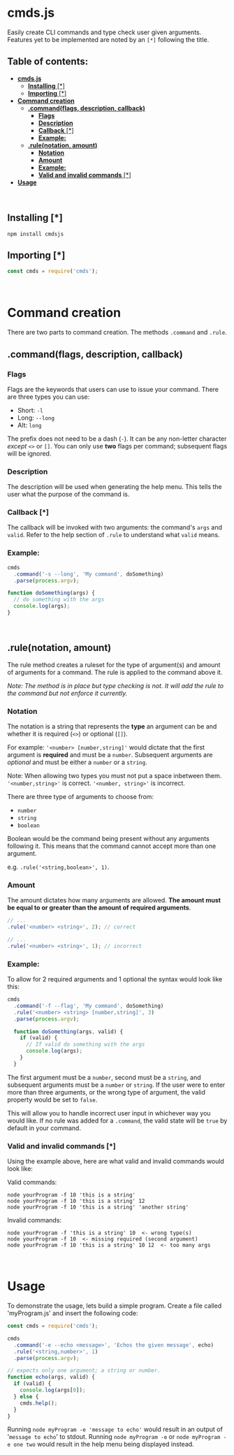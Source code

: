 # **cmds.js**
Easily create CLI commands and type check user given arguments. Features yet to be implemented are noted by an `[*]` following the title.

##   **Table of contents:** <!-- omit in toc -->

- [**cmds.js**](#cmdsjs)
  - [**Installing** [*]](#installing)
  - [**Importing** [*]](#importing)
- [**Command creation**](#command-creation)
  - [**.command(flags, description, callback)**](#commandflags-description-callback)
    - [**Flags**](#flags)
    - [**Description**](#description)
    - [**Callback** [*]](#callback)
    - [**Example:**](#example)
  - [**.rule(notation, amount)**](#rulenotation-amount)
    - [**Notation**](#notation)
    - [**Amount**](#amount)
    - [**Example:**](#example-1)
    - [**Valid and invalid commands** [*]](#valid-and-invalid-commands)
- [**Usage**](#usage)

&nbsp;

## **Installing** [*]

```
npm install cmdsjs
```

## **Importing** [*]

```javascript
const cmds = require('cmds');
```

&nbsp;
# **Command creation**
There are two parts to command creation. The methods `.command` and `.rule`.

## **.command(flags, description, callback)**

### **Flags**
Flags are the keywords that users can use to issue your command. There are three types you can use:
- Short: `-l`
- Long: `--long`
- Alt: `long`

The prefix does not need to be a dash (`-`). It can be any non-letter character *except* `<>` or `[]`. You can only use **two** flags per command; subsequent flags will be ignored.

### **Description**
The description will be used when generating the help menu. This tells the user what the purpose of the command is.

### **Callback** [*]
The callback will be invoked with two arguments: the command's `args` and `valid`. Refer to the help section of `.rule` to understand what `valid` means.

### **Example:**
```javascript
cmds
  .command('-s --long', 'My command', doSomething)
  .parse(process.argv);

function doSomething(args) {
  // do something with the args
  console.log(args);
}
```

&nbsp;
## **.rule(notation, amount)**
The rule method creates a ruleset for the type of argument(s) and amount of arguments for a command. The rule is applied to the command above it.

*Note: The method is in place but type checking is not. It will add the rule to the command but not enforce it currently.*

### **Notation**
The notation is a string that represents the **type** an argument can be and whether it is required (`<>`) or optional (`[]`).

For example: `'<number> [number,string]'` would dictate that the first argument is **required** and must be a `number`. Subsequent arguments are *optional* and must be either a `number` or a `string`.

Note: When allowing two types you must not put a space inbetween them. `'<number,string>'` is correct. `'<number, string>'` is incorrect.

There are three type of arguments to choose from:
- `number`
- `string`
- `boolean`

Boolean would be the command being present without any arguments following it. This means that the command cannot accept more than one argument.

e.g. `.rule('<string,boolean>', 1)`.

### **Amount**
The amount dictates how many arguments are allowed. **The amount must be equal to or greater than the amount of required arguments**.

```javascript
// ...
.rule('<number> <string>', 2); // correct

// ...
.rule('<number> <string>', 1); // incorrect
```
### **Example:**

To allow for 2 required arguments and 1 optional the syntax would look like this:
```javascript
cmds
  .command('-f --flag', 'My command', doSomething)
  .rule('<number> <string> [number,string]', 3)
  .parse(process.argv);

  function doSomething(args, valid) {
    if (valid) {
      // If valid do something with the args
      console.log(args);
    }
  }
```
The first argument must be a `number`, second must be a `string`, and subsequent arguments must be a `number` or `string`. If the user were to enter more than three arguments, or the wrong type of argument, the valid property would be set to `false`.

This will allow you to handle incorrect user input in whichever way you would like. If no rule was added for a `.command`, the valid state will be `true` by default in your command.

### **Valid and invalid commands** [*]

Using the example above, here are what valid and invalid commands would look like:

Valid commands:
```
node yourProgram -f 10 'this is a string'
node yourProgram -f 10 'this is a string' 12
node yourProgram -f 10 'this is a string' 'another string'
```

Invalid commands:
```
node yourProgram -f 'this is a string' 10  <- wrong type(s)
node yourProgram -f 10  <- missing required (second argument)
node yourProgram -f 10 'this is a string' 10 12  <- too many args
```

&nbsp;
# **Usage**
To demonstrate the usage, lets build a simple program. Create a file called 'myProgram.js' and insert the following code:

```javascript
const cmds = require('cmds');

cmds
  .command('-e --echo <message>', 'Echos the given message', echo)
  .rule('<string,number>', 1)
  .parse(process.argv);

// expects only one argument; a string or number.
function echo(args, valid) {
  if (valid) {
    console.log(args[0]);
  } else {
    cmds.help();
  }
}
```

Running `node myProgram -e 'message to echo'` would result in an output of '`message to echo`' to stdout. Running `node myProgram -e` or `node myProgram -e one two` would result in the help menu being displayed instead.